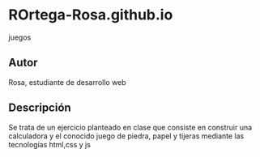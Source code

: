 # ROrtega-Rosa.github.io
juegos
## Autor

Rosa, estudiante de desarrollo web

## Descripción

Se trata de un ejercicio planteado en clase que consiste en construir una calculadora 
y el conocido juego de piedra, papel y tijeras mediante las tecnologías html,css y js
